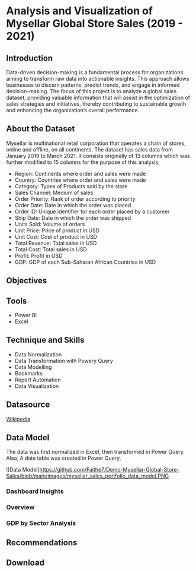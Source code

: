 # Analysis and Visualization of Mysellar Global Store Sales (2019 - 2021)

## Introduction
Data-driven decision-making is a fundamental process for organizations aiming to transform raw data into actionable insights. This approach allows businesses to discern patterns, predict trends, and engage in informed decision-making. The focus of this project is to analyze a global sales dataset, providing valuable information that will assist in the optimization of sales strategies and initiatives, thereby contributing to sustainable growth and enhancing the organization’s overall performance.

## About the Dataset
Mysellar is multinational retail corporation that operates a chain of stores, online and offline, on all continents.
The dataset has sales data from January 2019 to March 2021. It consists originally of 13 columns which was further modified to 15 columns for the purpose of this analysis;

- Region: Continents where order and sales were made
- Country: Countries where order and sales were made
- Category: Types of Products sold by the store
- Sales Channel: Medium of sales
- Order Priority: Rank of order according to priority
- Order Date: Date in which the order was placed
- Order ID: Unique identifier for each order placed by a customer
- Ship Date: Date in which the order was shipped
- Units Sold: Volume of orders
- Unit Price: Price of product in USD
- Unit Cost: Cost of product in USD
- Total Revenue: Total sales in USD
- Total Cost: Total sales in USD
- Profit: Profit in USD
- GDP: GDP of each Sub-Saharan African Countries in USD

## Objectives

## Tools
- Power BI
- Excel

## Technique and Skills
- Data Normalization
- Data Transformation with Powery Query
- Data Modelling
- Bookmarks
- Report Automation
- Data Visualization

## Datasource
<a href = "https://en.wikipedia.org/wiki/List_of_African_countries_by_GDP_(nominal)"> Wikipedia </a>

## Data Model
The data was first normalized in Excel, then transformed in Power Query. Also, A date table was created in Power Query. 

![Data Model]https://github.com/Faithe7/Demo-Mysellar-Global-Store-Sales/blob/main/images/mysellar_sales_portfolio_data_model.PNG

### Dashboard Insights
### Overview

### GDP by Sector Analysis

## Recommendations

## Download


